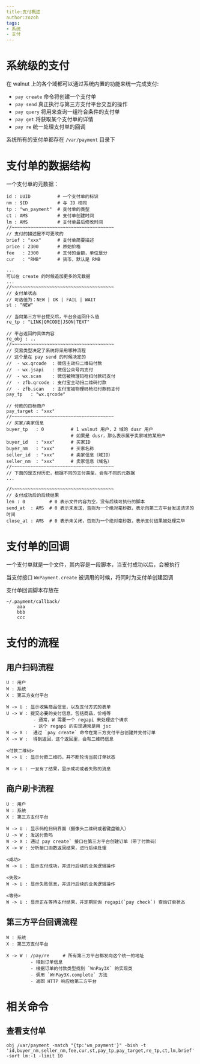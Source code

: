 ```yaml
---
title:支付概述
author:zozoh
tags:
- 系统
- 支付
---
```


# 系统级的支付

在 walnut 上的各个域都可以通过系统内置的功能来统一完成支付:

 - `pay create` 命令将创建一个支付单
 - `pay send` 真正执行与第三方支付平台交互的操作
 - `pay query` 将用来查询一组符合条件的支付单
 - `pay get` 将获取某个支付单的详情
 - `pay re` 统一处理支付单的回调

系统所有的支付单都存在 `/var/payment` 目录下

# 支付单的数据结构

一个支付单的元数据：

```
id : UUID          # 一个支付单的标识
nm : $ID           # 与 ID 相同
tp : "wn_payment"  # 支付单的类型
ct : AMS           # 支付单创建时间
lm : AMS           # 支付单最后修改时间
//~~~~~~~~~~~~~~~~~~~~~~~~~~~~~~~~~~~~~~
// 支付的描述是不可更改的
brief : "xxx"      # 支付单简要描述
price : 2300       # 原始价格
fee   : 2300       # 支付的金额，单位是分
cur   : "RMB"      # 货币，默认是 RMB

...
可以在 create 的时候追加更多的元数据
...
//~~~~~~~~~~~~~~~~~~~~~~~~~~~~~~~~~~~~~~
// 支付单状态
// 可选值为：NEW | OK | FAIL | WAIT
st : "NEW"

// 当向第三方平台提交后，平台会返回什么值
re_tp : "LINK|QRCODE|JSON|TEXT"

// 平台返回的具体内容
re_obj : ..
//~~~~~~~~~~~~~~~~~~~~~~~~~~~~~~~~~~~~~~
// 交易类型决定了系统将采用哪种流程
// 这个是在 pay send 的时候决定的
//  - wx.qrcode  : 微信主动扫二维码付款
//  - wx.jsapi   : 微信公众号内支付
//  - wx.scan    : 微信被物理码枪扫付款码支付
//  - zfb.qrcode : 支付宝主动扫二维码付款
//  - zfb.scan   : 支付宝被物理码枪扫付款码支付
pay_tp   : "wx.qrcode"

// 付款的目标商户
pay_target : "xxx"
//~~~~~~~~~~~~~~~~~~~~~~~~~~~~~~~~~~~~~~
// 买家/卖家信息
buyer_tp   : 0          # 1 walnut 用户，2 域的 dusr 用户
                        # 如果是 dusr，那么表示属于卖家域的某用户
buyer_id   : "xxx"      # 买家ID
buyer_nm   : "xxx"      # 买家名称
seller_id  : "xxx"      # 卖家信息（域ID）
seller_nm  : "xxx"      # 卖家信息（域名）
//~~~~~~~~~~~~~~~~~~~~~~~~~~~~~~~~~~~~~~
// 下面的是支付历史，根据不同的支付类型，会有不同的元数据
...

//~~~~~~~~~~~~~~~~~~~~~~~~~~~~~~~~~~~~~~
// 支付成功后的后续结果
len : 0         # 0 表示文件内容为空，没有后续可执行的脚本
send_at  : AMS  # 0 表示未发送，否则为一个绝对毫秒数，表示向第三方平台发送请求的时间
close_at : AMS  # 0 表示未关闭，否则为一个绝对毫秒数，表示支付结果被处理完毕
```

# 支付单的回调

一个支付单就是一个文件，其内容是一段脚本，当支付成功以后，会被执行

当支付接口 `WnPayment.create` 被调用的时候，将同时为支付单创建回调

支付单回调脚本存放在

```
~/.payment/callback/
    aaa
    bbb
    ccc
```

# 支付的流程

## 用户扫码流程

```
U : 用户
W : 系统
X : 第三方支付平台

W -> U : 显示收集商品信息，以及支付方式的表单
U -> W : 提交必要的支付信息，包括商品，价格等
          - 通常，W 需要一个 regapi 来处理这个请求
          - 这个 regapi 的实现通常是用 jsc
W -> X :  通过 `pay create` 命令在第三方支付平台创建并支付订单
X -> W :  得到返回，这个返回里，会有二维码信息

<付款二维码>
W -> U : 显示付款二维码，并不断轮询当前订单状态

W -> U : 一旦有了结果，显示成功或者失败的消息
```

## 商户刷卡流程

```
U : 用户
W : 系统
X : 第三方支付平台

W -> U : 显示码枪扫码界面（摄像头二维码或者键盘输入）
U -> W : 发送付款吗
W -> X : 通过 pay create` 接口在第三方平台创建订单（带了付款码）
X -> W : 分析接口函数返回结果，进行后续处理

<成功>
W -> U : 显示支付成功，并进行后续的业务逻辑操作

<失败>
W -> U : 显示失败信息，并进行后续的业务逻辑操作

<等待>
W -> U : 显示正在等待支付结果，并定期轮询 regapi(`pay check`) 查询订单状态
```

## 第三方平台回调流程

```
W : 系统
X : 第三方支付平台

X -> W : /pay/re     # 所有第三方平台都发向这个统一的地址
         - 得到订单信息
         - 根据订单的付款类型找到 `WnPay3X` 的实现类
         - 调用 `WnPay3X.complete` 方法
         - 返回 HTTP 响应给第三方平台 
```

# 相关命令

## 查看支付单

```
obj /var/payment -match "{tp:'wn_payment'}" -bish -t 'id,buyer_nm,seller_nm,fee,cur,st,pay_tp,pay_target,re_tp,ct,lm,brief' -sort lm:-1 -limit 10
```


